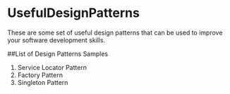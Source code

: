 # UsefulDesignPatterns
These are some set of useful design patterns that can be used to improve your software development skills.

##List of Design Patterns Samples
1. Service Locator Pattern
2. Factory Pattern
3. Singleton Pattern